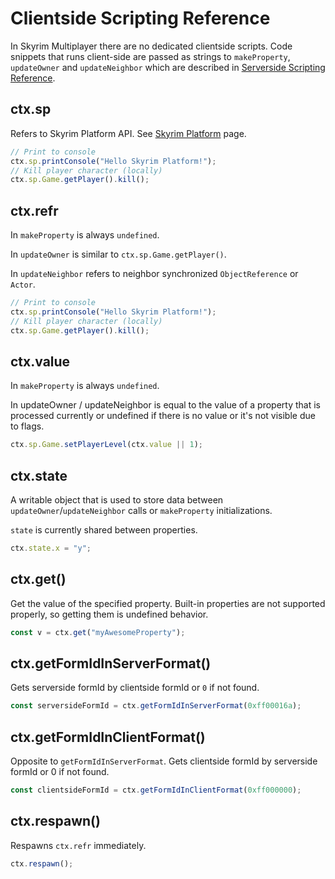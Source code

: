 # Clientside Scripting Reference

In Skyrim Multiplayer there are no dedicated clientside scripts. Code snippets that runs client-side are passed as strings to `makeProperty`, `updateOwner` and `updateNeighbor` which are described in [Serverside Scripting Reference](!docs_serverside_scripting_reference.md).

## ctx.sp

Refers to Skyrim Platform API. See [Skyrim Platform](docs_skyrim_platform.md) page.

```typescript
// Print to console
ctx.sp.printConsole("Hello Skyrim Platform!");
// Kill player character (locally)
ctx.sp.Game.getPlayer().kill();
```

## ctx.refr

In `makeProperty` is always `undefined`.

In `updateOwner` is similar to `ctx.sp.Game.getPlayer()`.

In `updateNeighbor` refers to neighbor synchronized `ObjectReference` or `Actor`.

```typescript
// Print to console
ctx.sp.printConsole("Hello Skyrim Platform!");
// Kill player character (locally)
ctx.sp.Game.getPlayer().kill();
```

## ctx.value

In `makeProperty` is always `undefined`.

In updateOwner / updateNeighbor is equal to the value of a property that is processed currently or undefined if there is no value or it's not visible due to flags.

```typescript
ctx.sp.Game.setPlayerLevel(ctx.value || 1);
```

## ctx.state

A writable object that is used to store data between `updateOwner`/`updateNeighbor` calls or `makeProperty` initializations.

`state` is currently shared between properties.

```typescript
ctx.state.x = "y";
```

## ctx.get()

Get the value of the specified property. Built-in properties are not supported properly, so getting them is undefined behavior.

```typescript
const v = ctx.get("myAwesomeProperty");
```

## ctx.getFormIdInServerFormat()

Gets serverside formId by clientside formId or `0` if not found.

```typescript
const serversideFormId = ctx.getFormIdInServerFormat(0xff00016a);
```

## ctx.getFormIdInClientFormat()

Opposite to `getFormIdInServerFormat`. Gets clientside formId by serverside formId or 0 if not found.

```typescript
const clientsideFormId = ctx.getFormIdInClientFormat(0xff000000);
```

## ctx.respawn()

Respawns `ctx.refr` immediately.

```typescript
ctx.respawn();
```

